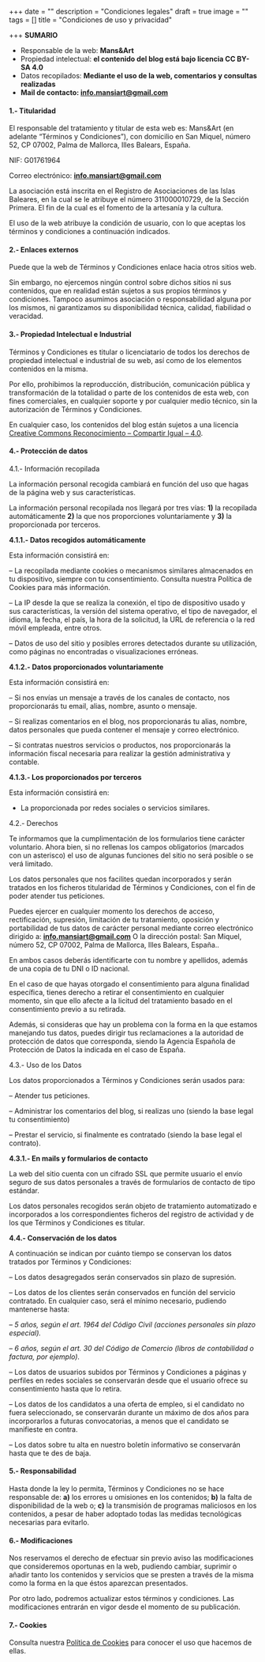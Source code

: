 +++
date = ""
description = "Condiciones legales"
draft = true
image = ""
tags = []
title = "Condiciones de uso y privacidad"

+++
**SUMARIO**

* Responsable de la web: **Mans&Art**
* Propiedad intelectual: **el contenido del blog está bajo licencia CC BY-SA 4.0**
* Datos recopilados: **Mediante el uso de la web, comentarios y consultas realizadas**
* **Mail de contacto: info.mansiart@gmail.com**

#### **1.- Titularidad**

El responsable del tratamiento y titular de esta web es: Mans&Art (en adelante “Términos y Condiciones”), con domicilio en San Miquel, número 52, CP 07002, Palma de Mallorca, Illes Balears, España.

NIF: G01761964

Correo electrónico: **info.mansiart@gmail.com**

La asociación está inscrita en el Registro de Asociaciones de las Islas Baleares, en la cual se le atribuye el número 311000010729, de la Sección Primera. El fin de la cual es el fomento de la artesanía y la cultura.

El uso de la web atribuye la condición de usuario, con lo que aceptas los términos y condiciones a continuación indicados.

#### **2.- Enlaces externos**

Puede que la web de Términos y Condiciones enlace hacia otros sitios web.

Sin embargo, no ejercemos ningún control sobre dichos sitios ni sus contenidos, que en realidad están sujetos a sus propios términos y condiciones. Tampoco asumimos asociación o responsabilidad alguna por los mismos, ni garantizamos su disponibilidad técnica, calidad, fiabilidad o veracidad.

#### **3.- Propiedad Intelectual e Industrial**

Términos y Condiciones es titular o licenciatario de todos los derechos de propiedad intelectual e industrial de su web, así como de los elementos contenidos en la misma.

Por ello, prohibimos la reproducción, distribución, comunicación pública y transformación de la totalidad o parte de los contenidos de esta web, con fines comerciales, en cualquier soporte y por cualquier medio técnico, sin la autorización de Términos y Condiciones.

En cualquier caso, los contenidos del blog están sujetos a una licencia [Creative Commons Reconocimiento – Compartir Igual – 4.0](http://creativecommons.org/licenses/by-sa/4.0/).

#### **4.- Protección de datos**

4\.1.- Información recopilada

La información personal recogida cambiará en función del uso que hagas de la página web y sus características.

La información personal recopilada nos llegará por tres vías: **1)** la recopilada automáticamente **2)** la que nos proporciones voluntariamente y **3)** la proporcionada por terceros.

**4.1.1.- Datos recogidos automáticamente**

Esta información consistirá en:

– La recopilada mediante cookies o mecanismos similares almacenados en tu dispositivo, siempre con tu consentimiento. Consulta nuestra Política de Cookies para más información.

– La IP desde la que se realiza la conexión, el tipo de dispositivo usado y sus características, la versión del sistema operativo, el tipo de navegador, el idioma, la fecha, el país, la hora de la solicitud, la URL de referencia o la red móvil empleada, entre otros.

– Datos de uso del sitio y posibles errores detectados durante su utilización, como páginas no encontradas o visualizaciones erróneas.

**4.1.2.- Datos proporcionados voluntariamente**

Esta información consistirá en:

– Si nos envías un mensaje a través de los canales de contacto, nos proporcionarás tu email, alias, nombre, asunto o mensaje.

– Si realizas comentarios en el blog, nos proporcionarás tu alias, nombre, datos personales que pueda contener el mensaje y correo electrónico.

– Si contratas nuestros servicios o productos, nos proporcionarás la información fiscal necesaria para realizar la gestión administrativa y contable.

**4.1.3.- Los proporcionados por terceros**

Esta información consistirá en:

* La proporcionada por redes sociales o servicios similares.

4\.2.- Derechos

Te informamos que la cumplimentación de los formularios tiene carácter voluntario. Ahora bien, si no rellenas los campos obligatorios (marcados con un asterisco) el uso de algunas funciones del sitio no será posible o se verá limitado.

Los datos personales que nos facilites quedan incorporados y serán tratados en los ficheros titularidad de Términos y Condiciones, con el fin de poder atender tus peticiones.

Puedes ejercer en cualquier momento los derechos de acceso, rectificación, supresión, limitación de tu tratamiento, oposición y portabilidad de tus datos de carácter personal mediante correo electrónico dirigido a: **info.mansiart@gmail.com** O la dirección postal: San Miquel, número 52, CP 07002, Palma de Mallorca, Illes Balears, España..

En ambos casos deberás identificarte con tu nombre y apellidos, además de una copia de tu DNI o ID nacional.

En el caso de que hayas otorgado el consentimiento para alguna finalidad específica, tienes derecho a retirar el consentimiento en cualquier momento, sin que ello afecte a la licitud del tratamiento basado en el consentimiento previo a su retirada.

Además, si consideras que hay un problema con la forma en la que estamos manejando tus datos, puedes dirigir tus reclamaciones a la autoridad de protección de datos que corresponda, siendo la Agencia Española de Protección de Datos la indicada en el caso de España.

4\.3.- Uso de los Datos

Los datos proporcionados a Términos y Condiciones serán usados para:

– Atender tus peticiones.

– Administrar los comentarios del blog, si realizas uno (siendo la base legal tu consentimiento)

– Prestar el servicio, si finalmente es contratado (siendo la base legal el contrato).

**4.3.1.- En mails y formularios de contacto**

La web del sitio cuenta con un cifrado SSL que permite usuario el envío seguro de sus datos personales a través de formularios de contacto de tipo estándar.

Los datos personales recogidos serán objeto de tratamiento automatizado e incorporados a los correspondientes ficheros del registro de actividad y de los que Términos y Condiciones es titular.

**4.4.- Conservación de los datos**

A continuación se indican por cuánto tiempo se conservan los datos tratados por Términos y Condiciones:

– Los datos desagregados serán conservados sin plazo de supresión.

– Los datos de los clientes serán conservados en función del servicio contratado. En cualquier caso, será el mínimo necesario, pudiendo mantenerse hasta:

_– 5 años, según el art. 1964 del Código Civil (acciones personales sin plazo especial)._

_– 6 años, según el art. 30 del Código de Comercio (libros de contabilidad o factura, por ejemplo)._

– Los datos de usuarios subidos por Términos y Condiciones a páginas y perfiles en redes sociales se conservarán desde que el usuario ofrece su consentimiento hasta que lo retira.

– Los datos de los candidatos a una oferta de empleo, si el candidato no fuera seleccionado, se conservarán durante un máximo de dos años para incorporarlos a futuras convocatorias, a menos que el candidato se manifieste en contra.

– Los datos sobre tu alta en nuestro boletín informativo se conservarán hasta que te des de baja.

#### **5.- Responsabilidad**

Hasta donde la ley lo permita, Términos y Condiciones no se hace responsable de: **a)** los errores u omisiones en los contenidos; **b)** la falta de disponibilidad de la web o; **c)** la transmisión de programas maliciosos en los contenidos, a pesar de haber adoptado todas las medidas tecnológicas necesarias para evitarlo.

#### **6.- Modificaciones**

Nos reservamos el derecho de efectuar sin previo aviso las modificaciones que consideremos oportunas en la web, pudiendo cambiar, suprimir o añadir tanto los contenidos y servicios que se presten a través de la misma como la forma en la que éstos aparezcan presentados.

Por otro lado, podremos actualizar estos términos y condiciones. Las modificaciones entrarán en vigor desde el momento de su publicación.

#### **7.- Cookies**

Consulta nuestra [Política de Cookies](https://terminosycondiciones.es/politica-de-cookies/) para conocer el uso que hacemos de ellas.